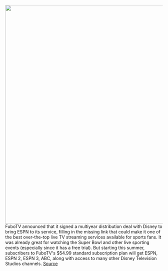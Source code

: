 <img src='https://cdn.vox-cdn.com/thumbor/nreh-o48nbmCK1-YcR6IbJPkDh4=/0x0:942x628/1200x800/filters:focal(396x239:546x389)/cdn.vox-cdn.com/uploads/chorus_image/image/66977431/fubo.0.jpg' width='700px' /><br/>
FuboTV announced that it signed a multiyear distribution deal with Disney to bring ESPN to its service, filling in the missing link that could make it one of the best over-the-top live TV streaming services available for sports fans. It was already great for watching the Super Bowl and other live sporting events (especially since it has a free trial). But starting this summer, subscribers to FuboTV's $54.99 standard subscription plan will get ESPN, ESPN 2, ESPN 3, ABC, along with access to many other Disney Television Studios channels.
<a href='https://www.theverge.com/2020/6/24/21302119/fubotv-over-the-top-streaming-sports-espn-disney-channels'> Source <a/>